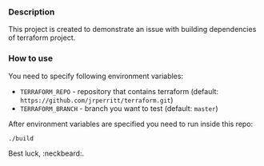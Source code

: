 ### Description

This project is created to demonstrate an issue with building dependencies of terraform project.

### How to use

You need to specify following environment variables: 
- `TERRAFORM_REPO` - repository that contains terraform (default: `https://github.com/jrperritt/terraform.git`)
- `TERRAFORM_BRANCH` - branch you want to test (default: `master`)

After environment variables are specified you need to run inside this repo:
```
./build
```

Best luck, 
:neckbeard:.